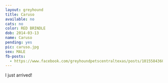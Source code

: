 ```yaml
---
layout: greyhound
title: Caruso
available: no
cats: no
color: RED BRINDLE
dob: 2014-03-13
name: Caruso
pending: yes
pic: caruso.jpg
sex: MALE
fb-posts:
  - https://www.facebook.com/greyhoundpetscentraltexas/posts/10155843600258572:0
---
```


I just arrived!
